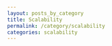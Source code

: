 ```yaml
---
layout: posts_by_category
title: Scalability
permalink: /category/scalability
categories: scalability
---
```

